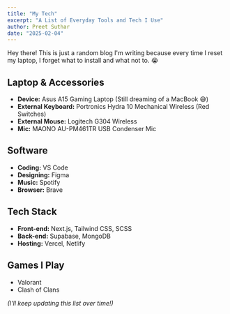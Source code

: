```yaml
---
title: "My Tech"
excerpt: "A List of Everyday Tools and Tech I Use"
author: Preet Suthar
date: "2025-02-04"
---
```


Hey there! This is just a random blog I'm writing because every time I reset my laptop, I forget what to install and what not to. 😭

## Laptop & Accessories

- **Device:** Asus A15 Gaming Laptop (Still dreaming of a MacBook 😅)
- **External Keyboard:** Portronics Hydra 10 Mechanical Wireless (Red Switches)
- **External Mouse:** Logitech G304 Wireless
- **Mic:** MAONO AU-PM461TR USB Condenser Mic

## Software

- **Coding:** VS Code
- **Designing:** Figma
- **Music:** Spotify
- **Browser:** Brave

## Tech Stack

- **Front-end:** Next.js, Tailwind CSS, SCSS
- **Back-end:** Supabase, MongoDB
- **Hosting:** Vercel, Netlify

## Games I Play

- Valorant
- Clash of Clans

_(I'll keep updating this list over time!)_
